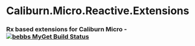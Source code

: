 Caliburn.Micro.Reactive.Extensions
==================================

### Rx based extensions for Caliburn Micro - [![bebbs MyGet Build Status](https://www.myget.org/BuildSource/Badge/bebbs?identifier=c1fcb436-f4cf-48e0-8a6c-e222ab079020)](https://www.myget.org/)